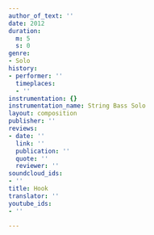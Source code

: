```yaml
---
author_of_text: ''
date: 2012
duration:
  m: 5
  s: 0
genre:
- Solo
history:
- performer: ''
  timeplaces:
  - ''
instrumentation: {}
instrumentation_name: String Bass Solo
layout: composition
publisher: ''
reviews:
- date: ''
  link: ''
  publication: ''
  quote: ''
  reviewer: ''
soundcloud_ids:
- ''
title: Hook
translator: ''
youtube_ids:
- ''

---
```

